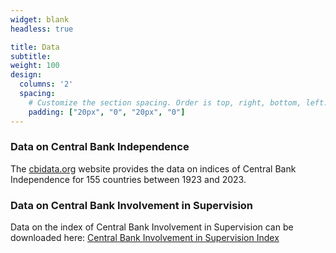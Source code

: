 ```yaml
---
widget: blank
headless: true

title: Data
subtitle: 
weight: 100
design:
  columns: '2'
  spacing:
    # Customize the section spacing. Order is top, right, bottom, left.
    padding: ["20px", "0", "20px", "0"]    
---
```


### Data on Central Bank Independence 

The [cbidata.org](https://cbidata.org/) website provides the data on indices of Central Bank Independence for 155 countries between 1923 and 2023.

### Data on Central Bank Involvement in Supervision

Data on the index of Central Bank Involvement in Supervision can be downloaded here: [Central Bank Involvement in Supervision Index](pdf/ejpe2018_slides.pdf)